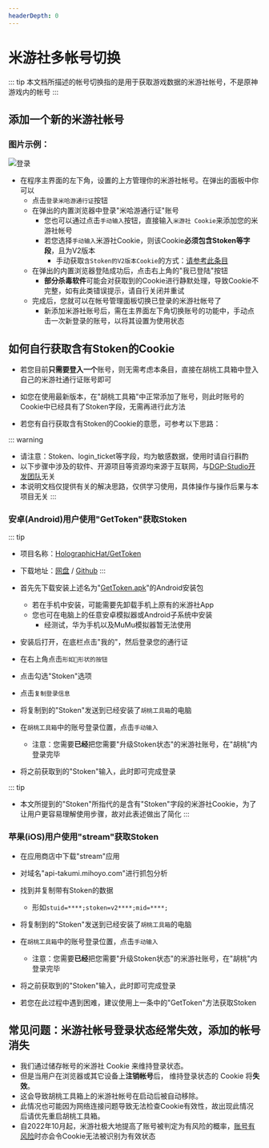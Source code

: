 ```yaml
---
headerDepth: 0
---
```


# 米游社多帐号切换

::: tip
本文档所描述的帐号切换指的是用于获取游戏数据的米游社帐号，不是原神游戏内的帐号
:::

## 添加一个新的米游社帐号
  
### 图片示例： 
![登录](https://user-images.githubusercontent.com/96916320/207941286-56abb14e-5a6c-4a4d-9fb6-d8ce1a4c8226.png)  
    
     
- 在程序主界面的左下角，设置的上方管理你的米游社帐号。在弹出的面板中你可以
  - 点击`登录米哈游通行证`按钮
  - 在弹出的内置浏览器中登录"米哈游通行证"账号
    - 您也可以通过点击`手动输入`按钮，直接输入`米游社 Cookie`来添加您的米游社帐号
    - 若您选择`手动输入`米游社Cookie，则该Cookie**必须包含Stoken等字段**，且为V2版本
      - 手动获取`含Stoken的V2版本Cookie`的方式：[请参考此条目](https://hut.ao/features/mhy-account-switch.html#%E5%A6%82%E4%BD%95%E8%87%AA%E8%A1%8C%E8%8E%B7%E5%8F%96%E5%90%AB%E6%9C%89stoken%E7%9A%84cookie)
  - 在弹出的内置浏览器登陆成功后，点击右上角的"我已登陆"按钮
    - **部分杀毒软件**可能会对获取到的Cookie进行静默处理，导致Cookie不完整，如有此类错误提示，请自行关闭并重试
  - 完成后，您就可以在帐号管理面板切换已登录的米游社帐号了
    - 新添加米游社账号后，需在主界面左下角切换账号的功能中，手动点击一次新登录的账号，以将其设置为使用状态  
    
   
       
## 如何自行获取含有Stoken的Cookie  
    
- 若您目前**只需要登入一个**账号，则无需考虑本条目，直接在胡桃工具箱中登入自己的米游社通行证账号即可  
    
- 如您在使用最新版本，在"胡桃工具箱"中正常添加了账号，则此时账号的Cookie中已经具有了Stoken字段，无需再进行此方法    
     
- 若您有自行获取含有Stoken的Cookie的意愿，可参考以下思路：  
    
::: warning
- 请注意：Stoken、login_ticket等字段，均为敏感数据，使用时请自行斟酌
- 以下步骤中涉及的软件、开源项目等资源均来源于互联网，与[DGP-Studio开发团队](https://github.com/DGP-Studio)无关
- 本说明文档仅提供有关的解决思路，仅供学习使用，具体操作与操作后果与本项目无关
:::   
    
### 安卓(Android)用户使用"GetToken"获取Stoken  
   
::: tip
- 项目名称：[HolographicHat/GetToken](https://github.com/HolographicHat/GetToken)   
   
- 下载地址：[网盘](https://cloud.06dn.com/s/gbybsj) / [Github](https://github.com/HolographicHat/GetToken/releases/download/2.42.1/miyoushe-361-lspatched.apk)
:::  
  
- 首先先下载安装上述名为"[GetToken.apk](https://cloud.06dn.com/s/gbybsj)"的Android安装包  
  - 若在手机中安装，可能需要先卸载手机上原有的米游社App  
  - 您也可在电脑上的任意安卓模拟器或Android子系统中安装  
    - 经测试，华为手机以及MuMu模拟器暂无法使用  
       
- 安装后打开，在底栏点击"我的"，然后登录您的通行证  
- 在右上角点击`形如🔑形状的按钮`  
- 点击勾选"Stoken"选项  
- 点击`复制登录信息`  
- 将复制到的"Stoken"发送到已经安装了`胡桃工具箱`的电脑  
- 在`胡桃工具箱`中的账号登录位置，点击`手动输入`  
  - 注意：您需要**已经**把您需要"升级Stoken状态"的米游社账号，在"胡桃"内登录完毕  
- 将之前获取到的"Stoken"输入，此时即可完成登录  
     
::: tip
- 本文所提到的"Stoken"所指代的是含有"Stoken"字段的米游社Cookie，为了让用户更容易理解使用步骤，故对此表述做出了简化
:::   
   
### 苹果(iOS)用户使用"stream"获取Stoken   
    
- 在应用商店中下载"stream"应用  
    
- 对域名"api-takumi.mihoyo.com"进行抓包分析
- 找到并复制带有Stoken的数据
  - 形如`stuid=****;stoken=v2****;mid=****;`  
    
- 将复制到的"Stoken"发送到已经安装了`胡桃工具箱`的电脑
- 在`胡桃工具箱`中的账号登录位置，点击`手动输入`
  - 注意：您需要**已经**把您需要"升级Stoken状态"的米游社账号，在"胡桃"内登录完毕
- 将之前获取到的"Stoken"输入，此时即可完成登录   
      
- 若您在此过程中遇到困难，建议使用上一条中的"GetToken"方法获取Stoken   
      
## 常见问题：米游社帐号登录状态经常失效，添加的帐号消失  
  
* 我们通过储存帐号的米游社 Cookie 来维持登录状态。
* 但是当用户在浏览器或其它设备上**注销帐号**后， 维持登录状态的 Cookie 将**失效**。
* 这会导致胡桃工具箱上的米游社帐号在启动后被自动移除。
* 此情况也可能因为网络连接问题导致无法检查Cookie有效性，故出现此情况后请优先重启胡桃工具箱。
* 自2022年10月起，米游社极大地提高了账号被判定为有风险的概率，[账号有风险](https://hut.ao/FAQ/mihoyo-risk-tip.html)时亦会令Cookie无法被识别为有效状态   
    
